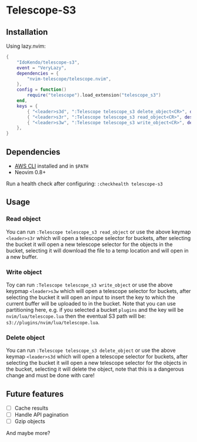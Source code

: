 # Telescope-S3

## Installation
Using lazy.nvim:
```lua
{
    "IdoKendo/telescope-s3",
    event = "VeryLazy",
    dependencies = {
        "nvim-telescope/telescope.nvim",
    },
    config = function()
        require("telescope").load_extension("telescope_s3")
    end,
    keys = {
        { "<leader>s3d", ":Telescope telescope_s3 delete_object<CR>", desc = "[S3] [D]elete" },
        { "<leader>s3r", ":Telescope telescope_s3 read_object<CR>", desc = "[S3] [R]ead" },
        { "<leader>s3w", ":Telescope telescope_s3 write_object<CR>", desc = "[S3] [W]rite" },
    },
}
```
## Dependencies
- [AWS CLI](https://github.com/aws/aws-cli) installed and in `$PATH`
- Neovim 0.8+

Run a health check after configuring: `:checkhealth telescope-s3` 

## Usage

### Read object

You can run `:Telescope telescope_s3 read_object` or use the above keymap `<leader>s3r`
which will open a telescope selector for buckets, after selecting the bucket it will open
a new telescope selector for the objects in the bucket, selecting it will download the
file to a temp location and will open in a new buffer.

### Write object

Toy can run `:Telescope telescope_s3 write_object` or use the above keypmap `<leader>s3w`
which will open a telescope selector for buckets, after selecting the bucket it will open
an input to insert the key to which the current buffer will be uploaded to in the bucket.
Note that you can use partitioning here, e.g. if you selected a bucket `plugins` and the
key will be `nvim/lua/telescope.lua` then the eventual S3 path will be:
`s3://plugins/nvim/lua/telescope.lua`.

### Delete object

You can run `:Telescope telescope_s3 delete_object` or use the above keymap `<leader>s3d`
which will open a telescope selector for buckets, after selecting the bucket it will open
a new telescope selector for the objects in the bucket, selecting it will delete the
object, note that this is a dangerous change and must be done with care!

## Future features

- [ ] Cache results
- [ ] Handle API pagination
- [ ] Gzip objects

And maybe more?
